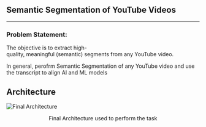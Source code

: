 ## Semantic Segmentation of YouTube Videos


---


### Problem Statement:
The objective is to extract high-quality, meaningful (semantic) segments from any YouTube video.

In general, perofrm Semantic Segmentation of any YouTube video and use the transcript to align AI and ML models

## **Architecture**

![Final Architecture](https://drive.google.com/uc?id=147cS5EoC3mdcAgTdHL0FftpRD9kmRmI3)

<p align="center">Final Architecture used to perform the task</p>
